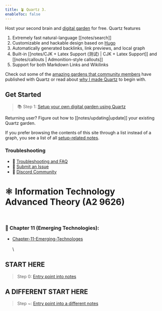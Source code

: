 ```yaml
---
title: 🪴 Quartz 3.
enableToc: false
---
```


Host your second brain and [digital garden](https://jzhao.xyz/posts/networked-thought) for free. Quartz features

1. Extremely fast natural-language [[notes/search]]
2. Customizable and hackable design based on [Hugo](https://gohugo.io/)
3. Automatically generated backlinks, link previews, and local graph
4. Built-in [[notes/CJK + Latex Support (测试) | CJK + Latex Support]] and [[notes/callouts | Admonition-style callouts]]
5. Support for both Markdown Links and Wikilinks

Check out some of the [amazing gardens that community members](notes/showcase.md) have published with Quartz or read about [why I made Quartz](notes/philosophy.md) to begin with.

## Get Started
> 📚 Step 1: [Setup your own digital garden using Quartz](notes/setup.md)

Returning user? Figure out how to [[notes/updating|update]] your existing Quartz garden.

If you prefer browsing the contents of this site through a list instead of a graph, you see a list of all [setup-related notes](/tags/setup).

### Troubleshooting
- 🚧 [Troubleshooting and FAQ](notes/troubleshooting.md)
- 🐛 [Submit an Issue](https://github.com/jackyzha0/quartz/issues)
- 👀 [Discord Community](https://discord.gg/cRFFHYye7t)



# ⚛️ Information Technology Advanced Theory (A2 9626)
\
<tab>
### 📱 Chapter 11 (Emerging Technologies):
- [Chapter-11-Emerging-Technologes](Chapter-11-Emerging-Tech/Chapter-11-Emerging-Technologes.md)
\
\
\

## START HERE
> Step 0: [Entry point into notes](bprado_vault_orig/START%20HERE.md)

## A DIFFERENT START HERE
> Step ~: [Entry point into a different notes](obsidian_dataview_example_vault-master/README.md)
